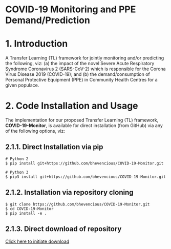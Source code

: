 # COVID-19 Monitoring and PPE Demand/Prediction

# 1. Introduction
A Transfer Learning (TL) framework for jointly monitoring and/or predicting the following, viz:
(a) the impact of the novel Severe Acute Respiratory Syndrome Coronavirus 2 (SARS-CoV-2) which is responsible for the Corona Virus Disease 2019 (COVID-19); and
(b) the demand/consumption of Personal Protective Equipment (PPE) in Community Health Centres for a given populace.

# 2. Code Installation and Usage
The implementation for our proposed Transfer Learning (TL) framework, **COVID-19-Monitor**, is available for direct installation (from GitHub) via any of the following options, viz:

## 2.1.1. Direct Installation via pip
```
# Python 2
$ pip install git+https://github.com/bhevencious/COVID-19-Monitor.git

# Python 3
$ pip3 install git+https://github.com/bhevencious/COVID-19-Monitor.git
```

## 2.1.2. Installation via repository cloning
```
$ git clone https://github.com/bhevencious/COVID-19-Monitor.git
$ cd COVID-19-Monitor
$ pip install -e .
```

## 2.1.3. Direct download of repository
[Click here to initiate download](https://github.com/bhevencious/COVID-19-Monitor/archive/refs/heads/main.zip)
